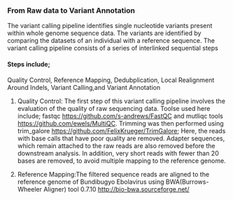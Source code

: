 ### From Raw data to Variant Annotation
The variant calling pipeline identifies single nucleotide variants present within whole genome sequence data. The variants are identified by comparing the datasets of an individual with a reference sequence. The variant calling pipeline consists of a series of interlinked sequential steps
#### Steps include;
Quality Control,
Reference Mapping,
Dedubplication,
Local Realignment Around Indels, 
Variant Calling,and
Variant Annotation

1. Quality Control: The first step of this variant calling pipeline involves the evaluation of the quality of raw sequencing data. Toolse used here include; fastqc https://github.com/s-andrews/FastQC and mutliqc tools https://github.com/ewels/MultiQC. Trimming was then performed using trim_galore https://github.com/FelixKrueger/TrimGalore; Here, the reads with base calls that have poor quality are removed. Adapter sequences, which remain attached to the raw reads are also removed before the downstream analysis. In addition, very short reads with fewer than 20 bases are removed, to avoid multiple mapping to the reference genome.

2. Reference Mapping:The filtered sequence reads are aligned to the reference genome of Bundibugyo Ebolavirus using BWA(Burrows-Wheeler Aligner) tool 0.7.10 http://bio-bwa.sourceforge.net/

